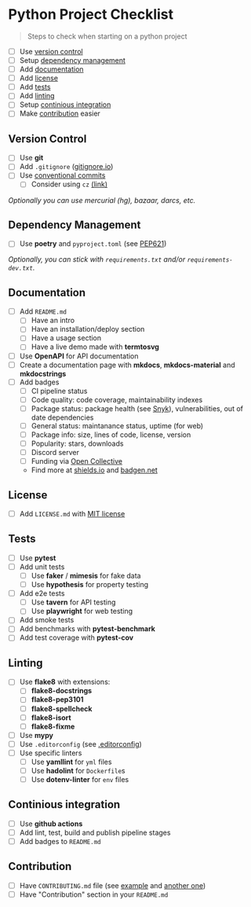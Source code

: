 # Python Project Checklist

> Steps to check when starting on a python project

- [ ] Use [version control](#version-control)
- [ ] Setup [dependency management](#dependency-management)
- [ ] Add [documentation](#documentation)
- [ ] Add [license](#license)
- [ ] Add [tests](#tests)
- [ ] Add [linting](#linting)
- [ ] Setup [continious integration](#continious-integration)
- [ ] Make [contribution](#contribution) easier

## Version Control

- [ ] Use **git**
- [ ] Add `.gitignore` ([gitignore.io](http://gitignore.io/))
- [ ] Use [conventional commits](https://www.conventionalcommits.org/en/v1.0.0/)
  - [ ] Consider using `cz` [(link)](https://commitizen-tools.github.io/commitizen/)

*Optionally you can use mercurial (hg), bazaar, darcs, etc.*

## Dependency Management

- [ ] Use **poetry** and `pyproject.toml` (see [PEP621](https://peps.python.org/pep-0621/))

*Optionally, you can stick with `requirements.txt`
and/or `requirements-dev.txt`.*

## Documentation

- [ ] Add `README.md`
  - [ ] Have an intro
  - [ ] Have an installation/deploy section
  - [ ] Have a usage section
  - [ ] Have a live demo made with **termtosvg**
- [ ] Use **OpenAPI** for API documentation
- [ ] Create a documentation page with **mkdocs**, **mkdocs-material** and **mkdocstrings**
- [ ] Add badges
  - [ ] CI pipeline status
  - [ ] Code quality: code coverage, maintainability indexes
  - [ ] Package status: package health (see [Snyk](https://snyk.io/)), vulnerabilities, out of date dependencies
  - [ ] General status: maintanance status, uptime (for web)
  - [ ] Package info: size, lines of code, license, version
  - [ ] Popularity: stars, downloads
  - [ ] Discord server
  - [ ] Funding via [Open Collective](https://opencollective.com/)
  - Find more at [shields.io](https://shields.io/) and [badgen.net](https://badgen.net/)

## License

- [ ] Add `LICENSE.md` with [MIT license](https://raw.githubusercontent.com/IQAndreas/markdown-licenses/master/mit.md)

## Tests

- [ ] Use **pytest**
- [ ] Add unit tests
  - [ ] Use **faker** / **mimesis** for fake data
  - [ ] Use **hypothesis** for property testing
- [ ] Add e2e tests
  - [ ] Use **tavern** for API testing
  - [ ] Use **playwright** for web testing
- [ ] Add smoke tests
- [ ] Add benchmarks with **pytest-benchmark**
- [ ] Add test coverage with **pytest-cov**

## Linting

- [ ] Use **flake8** with extensions:
  - [ ] **flake8-docstrings**
  - [ ] **flake8-pep3101**
  - [ ] **flake8-spellcheck**
  - [ ] **flake8-isort**
  - [ ] **flake8-fixme**
- [ ] Use **mypy**
- [ ] Use `.editorconfig` (see [.editorconfig](./examples/.editorconfig))
- [ ] Use specific linters
  - [ ] Use **yamllint** for `yml` files
  - [ ] Use **hadolint** for `Dockerfile`s
  - [ ] Use **dotenv-linter** for `env` files

## Continious integration

- [ ] Use **github actions**
- [ ] Add lint, test, build and publish pipeline stages
- [ ] Add badges to `README.md`

## Contribution

- [ ] Have `CONTRIBUTING.md` file (see [example](https://github.com/github/docs/blob/main/CONTRIBUTING.md) and [another one](https://gist.github.com/PurpleBooth/b24679402957c63ec426))
- [ ] Have "Contribution" section in your `README.md`
